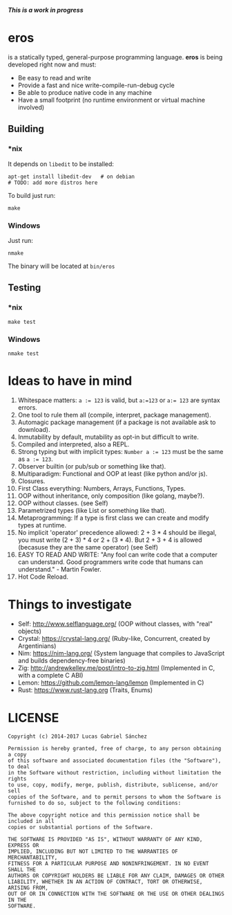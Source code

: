 **_This is a work in progress_**

# eros

is a statically typed, general-purpose programming language. **eros** is being developed right now and must:
* Be easy to read and write
* Provide a fast and nice write-compile-run-debug cycle
* Be able to produce native code in any machine
* Have a small footprint (no runtime environment or virtual machine involved)

## Building

### *nix
It depends on ```libedit``` to be installed:

```
apt-get install libedit-dev   # on debian
# TODO: add more distros here
```

To build just run:
```
make
```

### Windows

Just run:
```
nmake
```

The binary will be located at ```bin/eros```

## Testing

### *nix
```
make test
```

### Windows
```
nmake test
```

# Ideas to have in mind

1. Whitespace matters: `a := 123` is valid, but `a:=123` or `a:= 123` are syntax errors.
2. One tool to rule them all (compile, interpret, package management).
3. Automagic package management (if a package is not available ask to download).
4. Inmutability by default, mutability as opt-in but difficult to write.
5. Compiled and interpreted, also a REPL.
6. Strong typing but with implicit types: `Number a := 123` must be the same as `a := 123`.
7. Observer builtin (or pub/sub or something like that).
8. Multiparadigm: Functional and OOP at least (like python and/or js).
9. Closures.
10. First Class everything: Numbers, Arrays, Functions, Types.
11. OOP without inheritance, only composition (like golang, maybe?).
12. OOP without classes. (see Self)
13. Parametrized types (like List<T> or something like that).
14. Metaprogramming: If a type is first class we can create and modify types at runtime.
15. No implicit 'operator' precedence allowed: 2 + 3 * 4 should be illegal, you must write (2 + 3) * 4 or 2 + (3 * 4). But 2 + 3 + 4 is allowed (becasuse they are the same operator) (see Self)
16. EASY TO READ AND WRITE: "Any fool can write code that a computer can understand. Good programmers write code that humans can understand." - Martin Fowler.
17. Hot Code Reload.

# Things to investigate

* Self: http://www.selflanguage.org/ (OOP without classes, with "real" objects)
* Crystal: https://crystal-lang.org/ (Ruby-like, Concurrent, created by Argentinians)
* Nim: https://nim-lang.org/ (System language that compiles to JavaScript and builds dependency-free binaries)
* Zig: http://andrewkelley.me/post/intro-to-zig.html (Implemented in C, with a complete C ABI)
* Lemon: https://github.com/lemon-lang/lemon (Implemented in C)
* Rust: https://www.rust-lang.org (Traits, Enums)

# LICENSE

```
Copyright (c) 2014-2017 Lucas Gabriel Sánchez

Permission is hereby granted, free of charge, to any person obtaining a copy
of this software and associated documentation files (the "Software"), to deal
in the Software without restriction, including without limitation the rights
to use, copy, modify, merge, publish, distribute, sublicense, and/or sell
copies of the Software, and to permit persons to whom the Software is
furnished to do so, subject to the following conditions:

The above copyright notice and this permission notice shall be included in all
copies or substantial portions of the Software.

THE SOFTWARE IS PROVIDED "AS IS", WITHOUT WARRANTY OF ANY KIND, EXPRESS OR
IMPLIED, INCLUDING BUT NOT LIMITED TO THE WARRANTIES OF MERCHANTABILITY,
FITNESS FOR A PARTICULAR PURPOSE AND NONINFRINGEMENT. IN NO EVENT SHALL THE
AUTHORS OR COPYRIGHT HOLDERS BE LIABLE FOR ANY CLAIM, DAMAGES OR OTHER
LIABILITY, WHETHER IN AN ACTION OF CONTRACT, TORT OR OTHERWISE, ARISING FROM,
OUT OF OR IN CONNECTION WITH THE SOFTWARE OR THE USE OR OTHER DEALINGS IN THE
SOFTWARE.
```
